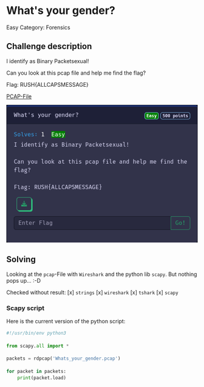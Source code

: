 # What's your gender?
Easy
Category: Forensics

## Challenge description

I identify as Binary Packetsexual!

Can you look at this pcap file and help me find the flag?

Flag: RUSH{ALLCAPSMESSAGE}

[PCAP-File](Whats_your_gender.pcap)

![Challenge Picture](whats-your-gender.png) 

## Solving

Looking at the `pcap`-File with `Wireshark` and the python lib `scapy`.
But nothing pops up... :-D

Checked without result:
 [x] `strings`
 [x] `wireshark`
 [x] `tshark`
 [x] `scapy`

### Scapy script

Here is the current version of the python script:

```python
#!/usr/bin/env python3

from scapy.all import *

packets = rdpcap('Whats_your_gender.pcap')

for packet in packets:
    print(packet.load)
```